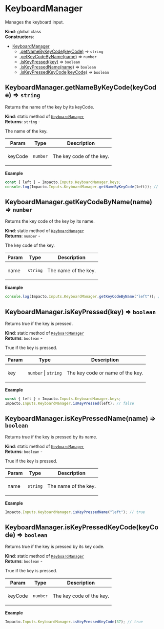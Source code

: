 <a name="KeyboardManager"></a>

# KeyboardManager
<p>Manages the keyboard input.</p>

**Kind**: global class  
**Constructors**:   

* [KeyboardManager](#KeyboardManager)
    * [.getNameByKeyCode(keyCode)](#KeyboardManager.getNameByKeyCode) ⇒ <code>string</code>
    * [.getKeyCodeByName(name)](#KeyboardManager.getKeyCodeByName) ⇒ <code>number</code>
    * [.isKeyPressed(key)](#KeyboardManager.isKeyPressed) ⇒ <code>boolean</code>
    * [.isKeyPressedName(name)](#KeyboardManager.isKeyPressedName) ⇒ <code>boolean</code>
    * [.isKeyPressedKeyCode(keyCode)](#KeyboardManager.isKeyPressedKeyCode) ⇒ <code>boolean</code>

<a name="KeyboardManager.getNameByKeyCode"></a>

## KeyboardManager.getNameByKeyCode(keyCode) ⇒ <code>string</code>
<p>Returns the name of the key by its keyCode.</p>

**Kind**: static method of [<code>KeyboardManager</code>](#KeyboardManager)  
**Returns**: <code>string</code> - <p>The name of the key.</p>  

| Param | Type | Description |
| --- | --- | --- |
| keyCode | <code>number</code> | <p>The key code of the key.</p> |

**Example**  
```js
const { left } = Impacto.Inputs.KeyboardManager.keys;
console.log(Impacto.Inputs.KeyboardManager.getNameByKeyCode(left)); // left
```
<a name="KeyboardManager.getKeyCodeByName"></a>

## KeyboardManager.getKeyCodeByName(name) ⇒ <code>number</code>
<p>Returns the key code of the key by its name.</p>

**Kind**: static method of [<code>KeyboardManager</code>](#KeyboardManager)  
**Returns**: <code>number</code> - <p>The key code of the key.</p>  

| Param | Type | Description |
| --- | --- | --- |
| name | <code>string</code> | <p>The name of the key.</p> |

**Example**  
```js
console.log(Impacto.Inputs.KeyboardManager.getKeyCodeByName("left")); // 37
```
<a name="KeyboardManager.isKeyPressed"></a>

## KeyboardManager.isKeyPressed(key) ⇒ <code>boolean</code>
<p>Returns true if the key is pressed.</p>

**Kind**: static method of [<code>KeyboardManager</code>](#KeyboardManager)  
**Returns**: <code>boolean</code> - <p>True if the key is pressed.</p>  

| Param | Type | Description |
| --- | --- | --- |
| key | <code>number</code> \| <code>string</code> | <p>The key code or name of the key.</p> |

**Example**  
```js
const { left } = Impacto.Inputs.KeyboardManager.keys;
Impacto.Inputs.KeyboardManager.isKeyPressed(left); // false
```
<a name="KeyboardManager.isKeyPressedName"></a>

## KeyboardManager.isKeyPressedName(name) ⇒ <code>boolean</code>
<p>Returns true if the key is pressed by its name.</p>

**Kind**: static method of [<code>KeyboardManager</code>](#KeyboardManager)  
**Returns**: <code>boolean</code> - <p>True if the key is pressed.</p>  

| Param | Type | Description |
| --- | --- | --- |
| name | <code>string</code> | <p>The name of the key.</p> |

**Example**  
```js
Impacto.Inputs.KeyboardManager.isKeyPressedName("left"); // true
```
<a name="KeyboardManager.isKeyPressedKeyCode"></a>

## KeyboardManager.isKeyPressedKeyCode(keyCode) ⇒ <code>boolean</code>
<p>Returns true if the key is pressed by its key code.</p>

**Kind**: static method of [<code>KeyboardManager</code>](#KeyboardManager)  
**Returns**: <code>boolean</code> - <p>True if the key is pressed.</p>  

| Param | Type | Description |
| --- | --- | --- |
| keyCode | <code>number</code> | <p>The key code of the key.</p> |

**Example**  
```js
Impacto.Inputs.KeyboardManager.isKeyPressedKeyCode(37); // true
```
